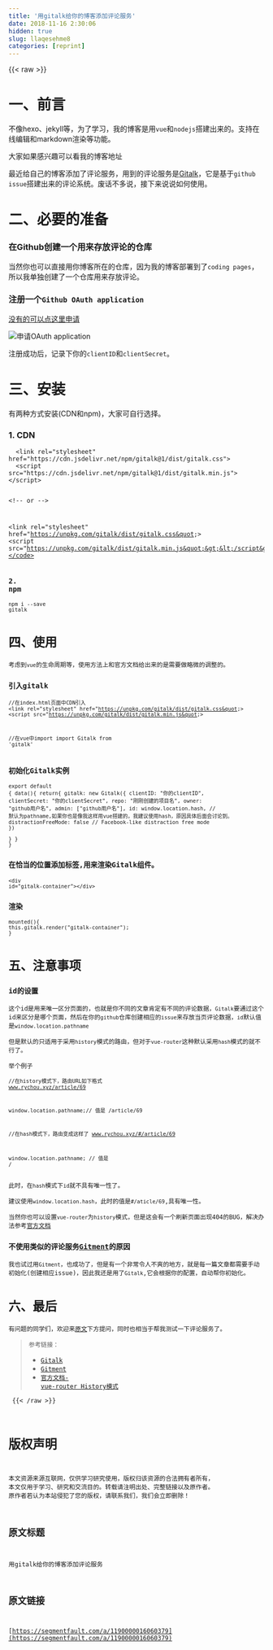 ```yaml
---
title: '用gitalk给你的博客添加评论服务' 
date: 2018-11-16 2:30:06
hidden: true
slug: llaqesehme8
categories: [reprint]
---
```


{{< raw >}}
<h1>&#x4E00;&#x3001;&#x524D;&#x8A00;</h1><p>&#x4E0D;&#x50CF;hexo&#x3001;jekyll&#x7B49;&#xFF0C;&#x4E3A;&#x4E86;&#x5B66;&#x4E60;&#xFF0C;&#x6211;&#x7684;&#x535A;&#x5BA2;&#x662F;&#x7528;<code>vue</code>&#x548C;<code>nodejs</code>&#x642D;&#x5EFA;&#x51FA;&#x6765;&#x7684;&#x3002;&#x652F;&#x6301;&#x5728;&#x7EBF;&#x7F16;&#x8F91;&#x548C;markdown&#x6E32;&#x67D3;&#x7B49;&#x529F;&#x80FD;&#x3002;</p><p>&#x5927;&#x5BB6;&#x5982;&#x679C;&#x611F;&#x5174;&#x8DA3;&#x53EF;&#x4EE5;&#x770B;&#x6211;&#x7684;<a>&#x535A;&#x5BA2;&#x5730;&#x5740;</a></p><p>&#x6700;&#x8FD1;&#x7ED9;&#x81EA;&#x5DF1;&#x7684;&#x535A;&#x5BA2;&#x6DFB;&#x52A0;&#x4E86;&#x8BC4;&#x8BBA;&#x670D;&#x52A1;&#xFF0C;&#x7528;&#x5230;&#x7684;&#x8BC4;&#x8BBA;&#x670D;&#x52A1;&#x662F;<a href="https://github.com/gitalk/gitalk" rel="nofollow noreferrer">Gitalk</a>&#xFF0C;&#x5B83;&#x662F;&#x57FA;&#x4E8E;<code>github issue</code>&#x642D;&#x5EFA;&#x51FA;&#x6765;&#x7684;&#x8BC4;&#x8BBA;&#x7CFB;&#x7EDF;&#x3002;&#x5E9F;&#x8BDD;&#x4E0D;&#x591A;&#x8BF4;&#xFF0C;&#x63A5;&#x4E0B;&#x6765;&#x8BF4;&#x8BF4;&#x5982;&#x4F55;&#x4F7F;&#x7528;&#x3002;</p><h1>&#x4E8C;&#x3001;&#x5FC5;&#x8981;&#x7684;&#x51C6;&#x5907;</h1><h3>&#x5728;Github&#x521B;&#x5EFA;&#x4E00;&#x4E2A;&#x7528;&#x6765;&#x5B58;&#x653E;&#x8BC4;&#x8BBA;&#x7684;&#x4ED3;&#x5E93;</h3><p>&#x5F53;&#x7136;&#x4F60;&#x4E5F;&#x53EF;&#x4EE5;&#x76F4;&#x63A5;&#x7528;&#x4F60;&#x535A;&#x5BA2;&#x6240;&#x5728;&#x7684;&#x4ED3;&#x5E93;&#xFF0C;&#x56E0;&#x4E3A;&#x6211;&#x7684;&#x535A;&#x5BA2;&#x90E8;&#x7F72;&#x5230;&#x4E86;<code>coding pages</code>&#xFF0C;&#x6240;&#x4EE5;&#x6211;&#x5355;&#x72EC;&#x521B;&#x5EFA;&#x4E86;&#x4E00;&#x4E2A;&#x4ED3;&#x5E93;&#x7528;&#x6765;&#x5B58;&#x653E;&#x8BC4;&#x8BBA;&#x3002;</p><h3>&#x6CE8;&#x518C;&#x4E00;&#x4E2A;<code>Github OAuth application</code></h3><p><a href="https://github.com/settings/applications/new" rel="nofollow noreferrer">&#x6CA1;&#x6709;&#x7684;&#x53EF;&#x4EE5;&#x70B9;&#x8FD9;&#x91CC;&#x7533;&#x8BF7;</a></p><p><span class="img-wrap"><img data-src="/img/remote/1460000016060382?w=738&amp;h=683" src="https://static.alili.tech/img/remote/1460000016060382?w=738&amp;h=683" alt="&#x7533;&#x8BF7;OAuth application" title="&#x7533;&#x8BF7;OAuth application"></span></p><p>&#x6CE8;&#x518C;&#x6210;&#x529F;&#x540E;&#xFF0C;&#x8BB0;&#x5F55;&#x4E0B;&#x4F60;&#x7684;<code>clientID</code>&#x548C;<code>clientSecret</code>&#x3002;</p><h1>&#x4E09;&#x3001;&#x5B89;&#x88C5;</h1><p>&#x6709;&#x4E24;&#x79CD;&#x65B9;&#x5F0F;&#x5B89;&#x88C5;(CDN&#x548C;npm)&#xFF0C;&#x5927;&#x5BB6;&#x53EF;&#x81EA;&#x884C;&#x9009;&#x62E9;&#x3002;</p><h3>1. CDN</h3><pre><code>  &lt;link rel=&quot;stylesheet&quot; href=&quot;https://cdn.jsdelivr.net/npm/gitalk@1/dist/gitalk.css&quot;&gt;
  &lt;script src=&quot;https://cdn.jsdelivr.net/npm/gitalk@1/dist/gitalk.min.js&quot;&gt;&lt;/script&gt;

  &lt;!-- or --&gt;

  &lt;link rel=&quot;stylesheet&quot; href=&quot;https://unpkg.com/gitalk/dist/gitalk.css&quot;&gt;
  &lt;script src=&quot;https://unpkg.com/gitalk/dist/gitalk.min.js&quot;&gt;&lt;/script&gt;</code></pre><h3>2. npm</h3><pre><code>npm i --save gitalk</code></pre><h1>&#x56DB;&#x3001;&#x4F7F;&#x7528;</h1><p>&#x8003;&#x8651;&#x5230;<code>vue</code>&#x7684;&#x751F;&#x547D;&#x5468;&#x671F;&#x7B49;&#xFF0C;&#x4F7F;&#x7528;&#x65B9;&#x6CD5;&#x4E0A;&#x548C;&#x5B98;&#x65B9;&#x6587;&#x6863;&#x7ED9;&#x51FA;&#x6765;&#x7684;&#x662F;&#x9700;&#x8981;&#x505A;&#x7565;&#x5FAE;&#x7684;&#x8C03;&#x6574;&#x7684;&#x3002;</p><h3>&#x5F15;&#x5165;gitalk</h3><pre><code>//&#x5728;index.html&#x9875;&#x9762;&#x4E2D;CDN&#x5F15;&#x5165;
&lt;link rel=&quot;stylesheet&quot; href=&quot;https://unpkg.com/gitalk/dist/gitalk.css&quot;&gt;
&lt;script src=&quot;https://unpkg.com/gitalk/dist/gitalk.min.js&quot;&gt;

//&#x5728;vue&#x4E2D;import
import Gitalk from &apos;gitalk&apos;</code></pre><h3>&#x521D;&#x59CB;&#x5316;Gitalk&#x5B9E;&#x4F8B;</h3><pre><code>export default {
  data(){
     return{
    gitalk: new Gitalk({
        clientID: &quot;&#x4F60;&#x7684;clientID&quot;,
            clientSecret: &quot;&#x4F60;&#x7684;clientSecret&quot;,
            repo: &quot;&#x521A;&#x521A;&#x521B;&#x5EFA;&#x7684;&#x9879;&#x76EE;&#x540D;&quot;,
            owner: &quot;github&#x7528;&#x6237;&#x540D;&quot;,
            admin: [&quot;github&#x7528;&#x6237;&#x540D;&quot;],
            id: window.location.hash, // &#x9ED8;&#x8BA4;&#x4E3A;pathname,&#x5982;&#x679C;&#x4F60;&#x4E5F;&#x662F;&#x50CF;&#x6211;&#x8FD9;&#x6837;&#x7528;vue&#x642D;&#x5EFA;&#x7684;&#xFF0C;&#x6211;&#x5EFA;&#x8BAE;&#x4F7F;&#x7528;hash&#xFF0C;&#x539F;&#x56E0;&#x5177;&#x4F53;&#x540E;&#x9762;&#x4F1A;&#x8BA8;&#x8BBA;&#x5230;&#x3002;
            distractionFreeMode: false // Facebook-like distraction free mode
    })    
    }
  }
}</code></pre><h3>&#x5728;&#x6070;&#x5F53;&#x7684;&#x4F4D;&#x7F6E;&#x6DFB;&#x52A0;&#x6807;&#x7B7E;,&#x7528;&#x6765;&#x6E32;&#x67D3;Gitalk&#x7EC4;&#x4EF6;&#x3002;</h3><pre><code>&lt;div id=&quot;gitalk-container&quot;&gt;&lt;/div&gt; </code></pre><h3>&#x6E32;&#x67D3;</h3><pre><code>mounted(){
  this.gitalk.render(&quot;gitalk-container&quot;);
}</code></pre><h1>&#x4E94;&#x3001;&#x6CE8;&#x610F;&#x4E8B;&#x9879;</h1><h3>id&#x7684;&#x8BBE;&#x7F6E;</h3><p>&#x8FD9;&#x4E2A;id&#x662F;&#x7528;&#x6765;&#x552F;&#x4E00;&#x533A;&#x5206;&#x9875;&#x9762;&#x7684;&#xFF0C;&#x4E5F;&#x5C31;&#x662F;&#x4F60;&#x4E0D;&#x540C;&#x7684;&#x6587;&#x7AE0;&#x80AF;&#x5B9A;&#x6709;&#x4E0D;&#x540C;&#x7684;&#x8BC4;&#x8BBA;&#x6570;&#x636E;&#xFF0C;<code>Gitalk</code>&#x8981;&#x901A;&#x8FC7;&#x8FD9;&#x4E2A;id&#x6765;&#x533A;&#x5206;&#x662F;&#x54EA;&#x4E2A;&#x9875;&#x9762;&#xFF0C;&#x7136;&#x540E;&#x5728;&#x4F60;&#x7684;<code>github</code>&#x4ED3;&#x5E93;&#x521B;&#x5EFA;&#x76F8;&#x5E94;&#x7684;<code>issue</code>&#x6765;&#x5B58;&#x653E;&#x5F53;&#x9875;&#x8BC4;&#x8BBA;&#x6570;&#x636E;&#xFF0C;<code>id</code>&#x9ED8;&#x8BA4;&#x503C;&#x662F;<code>window.location.pathname</code></p><p>&#x4F46;&#x662F;&#x9ED8;&#x8BA4;&#x7684;&#x53EA;&#x9002;&#x7528;&#x4E8E;&#x91C7;&#x7528;<code>history</code>&#x6A21;&#x5F0F;&#x7684;&#x8DEF;&#x7531;&#xFF0C;&#x4F46;&#x5BF9;&#x4E8E;<code>vue-router</code>&#x8FD9;&#x79CD;&#x9ED8;&#x8BA4;&#x91C7;&#x7528;<code>hash</code>&#x6A21;&#x5F0F;&#x7684;&#x5C31;&#x4E0D;&#x884C;&#x4E86;&#x3002;</p><p>&#x4E3E;&#x4E2A;&#x4F8B;&#x5B50;</p><pre><code>//&#x5728;history&#x6A21;&#x5F0F;&#x4E0B;&#xFF0C;&#x8DEF;&#x7531;URL&#x5982;&#x4E0B;&#x683C;&#x5F0F;
www.rychou.xyz/article/69

window.location.pathname;// &#x503C;&#x662F; /article/69

//&#x5728;hash&#x6A21;&#x5F0F;&#x4E0B;&#xFF0C;&#x8DEF;&#x7531;&#x53D8;&#x6210;&#x8FD9;&#x6837;&#x4E86;
www.rychou.xyz/#/article/69

window.location.pathname; // &#x503C;&#x662F; /</code></pre><p>&#x6B64;&#x65F6;&#xFF0C;&#x5728;<code>hash</code>&#x6A21;&#x5F0F;&#x4E0B;<code>id</code>&#x5C31;&#x4E0D;&#x5177;&#x6709;&#x552F;&#x4E00;&#x6027;&#x4E86;&#x3002;</p><p>&#x5EFA;&#x8BAE;&#x4F7F;&#x7528;<code>window.location.hash</code>&#xFF0C;&#x6B64;&#x65F6;&#x7684;&#x503C;&#x662F;<code>#/aticle/69</code>,&#x5177;&#x6709;&#x552F;&#x4E00;&#x6027;&#x3002;</p><p>&#x5F53;&#x7136;&#x4F60;&#x4E5F;&#x53EF;&#x4EE5;&#x8BBE;&#x7F6E;<code>vue-router</code>&#x4E3A;<code>history</code>&#x6A21;&#x5F0F;&#xFF0C;&#x4F46;&#x662F;&#x8FD9;&#x4F1A;&#x6709;&#x4E00;&#x4E2A;&#x5237;&#x65B0;&#x9875;&#x9762;&#x51FA;&#x73B0;404&#x7684;BUG&#xFF0C;&#x89E3;&#x51B3;&#x529E;&#x6CD5;&#x53C2;&#x8003;<a href="https://router.vuejs.org/guide/essentials/history-mode.html#example-server-configurations" rel="nofollow noreferrer">&#x5B98;&#x65B9;&#x6587;&#x6863;</a></p><h3>&#x4E0D;&#x4F7F;&#x7528;&#x7C7B;&#x4F3C;&#x7684;&#x8BC4;&#x8BBA;&#x670D;&#x52A1;<a href="https://github.com/imsun/gitment" rel="nofollow noreferrer">Gitment</a>&#x7684;&#x539F;&#x56E0;</h3><p>&#x6211;&#x4E5F;&#x8BD5;&#x8FC7;&#x7528;<code>Gitment</code>&#xFF0C;&#x4E5F;&#x6210;&#x529F;&#x4E86;&#xFF0C;&#x4F46;&#x662F;&#x6709;&#x4E00;&#x4E2A;&#x975E;&#x5E38;&#x4EE4;&#x4EBA;&#x4E0D;&#x723D;&#x7684;&#x5730;&#x65B9;&#xFF0C;&#x5C31;&#x662F;&#x6BCF;&#x4E00;&#x7BC7;&#x6587;&#x7AE0;&#x90FD;&#x9700;&#x8981;&#x624B;&#x52A8;&#x521D;&#x59CB;&#x5316;(&#x521B;&#x5EFA;&#x76F8;&#x5E94;issue)&#xFF0C;&#x56E0;&#x6B64;&#x6211;&#x8FD8;&#x662F;&#x7528;&#x4E86;<code>Gitalk</code>,&#x5B83;&#x4F1A;&#x6839;&#x636E;&#x4F60;&#x7684;&#x914D;&#x7F6E;&#xFF0C;&#x81EA;&#x52A8;&#x5E2E;&#x4F60;&#x521D;&#x59CB;&#x5316;&#x3002;</p><h1>&#x516D;&#x3001;&#x6700;&#x540E;</h1><p>&#x6709;&#x95EE;&#x9898;&#x7684;&#x540C;&#x5B66;&#x4EEC;&#xFF0C;&#x6B22;&#x8FCE;&#x6765;<a href="http://www.rychou.xyz/#/article/69" rel="nofollow noreferrer">&#x539F;&#x6587;</a>&#x4E0B;&#x65B9;&#x63D0;&#x95EE;&#xFF0C;&#x540C;&#x65F6;&#x4E5F;&#x76F8;&#x5F53;&#x4E8E;&#x5E2E;&#x6211;&#x6D4B;&#x8BD5;&#x4E00;&#x4E0B;&#x8BC4;&#x8BBA;&#x670D;&#x52A1;&#x4E86;&#x3002;</p><blockquote><p>&#x53C2;&#x8003;&#x94FE;&#x63A5;&#xFF1A;</p><ul><li><a href="https://github.com/gitalk/gitalk" rel="nofollow noreferrer">Gitalk</a></li><li><a href="https://github.com/imsun/gitment" rel="nofollow noreferrer">Gitment</a></li><li><a href="https://router.vuejs.org/guide/essentials/history-mode.html#example-server-configurations" rel="nofollow noreferrer">&#x5B98;&#x65B9;&#x6587;&#x6863;- vue-router History&#x6A21;&#x5F0F;</a></li></ul></blockquote>
{{< /raw >}}

# 版权声明
本文资源来源互联网，仅供学习研究使用，版权归该资源的合法拥有者所有，
本文仅用于学习、研究和交流目的。转载请注明出处、完整链接以及原作者。
原作者若认为本站侵犯了您的版权，请联系我们，我们会立即删除！

## 原文标题
用gitalk给你的博客添加评论服务

## 原文链接
[https://segmentfault.com/a/1190000016060379](https://segmentfault.com/a/1190000016060379)

